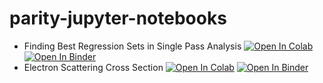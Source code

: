 # parity-jupyter-notebooks

- Finding Best Regression Sets in Single Pass Analysis [![Open In Colab](https://colab.research.google.com/assets/colab-badge.svg)](https://colab.research.google.com/github/wdconinc/parity-jupyter-notebooks/blob/master/Finding_Best_Regression_Sets_in_Single_Pass_Analysis.ipynb) [![Open In Binder](https://mybinder.org/badge_logo.svg)](https://mybinder.org/v2/gh/wdconinc/parity-jupyter-notebooks/master?filepath=Finding_Best_Regression_Sets_in_Single_Pass_Analysis.ipynb)
- Electron Scattering Cross Section [![Open In Colab](https://colab.research.google.com/assets/colab-badge.svg)](https://colab.research.google.com/github/wdconinc/parity-jupyter-notebooks/blob/master/Electron_Scattering_Cross_Section.ipynb) [![Open In Binder](https://mybinder.org/badge_logo.svg)](https://mybinder.org/v2/gh/wdconinc/parity-jupyter-notebooks/master?filepath=Electron_Scattering_Cross_Section.ipynb)


